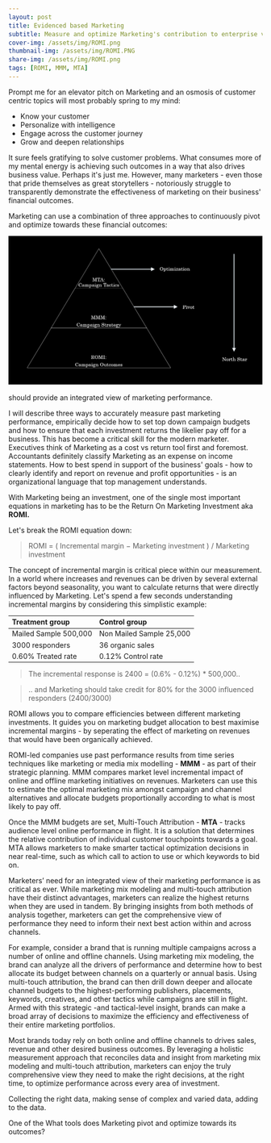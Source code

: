 ```yaml
---
layout: post
title: Evidenced based Marketing
subtitle: Measure and optimize Marketing's contribution to enterprise value
cover-img: /assets/img/ROMI.png
thumbnail-img: /assets/img/ROMI.PNG
share-img: /assets/img/ROMI.png
tags: [ROMI, MMM, MTA]
---
```


Prompt me for an elevator pitch on Marketing and an osmosis of customer centric topics will most probably spring to my mind: 
* Know your customer
* Personalize with intelligence
* Engage across the customer journey
* Grow and deepen relationships

It sure feels gratifying to solve customer problems. What consumes more of my mental energy is achieving such outcomes in a way that also drives business value. Perhaps it's just me. However, many marketers - even those that pride themselves as great storytellers - notoriously struggle to transparently demonstrate the effectiveness of marketing on their business' financial outcomes. 

Marketing can use a combination of three approaches to continuously pivot and optimize towards these financial outcomes:

![ROMI](/assets/img/ROMI.PNG)

should provide an integrated view of marketing performance.

I will describe three ways to accurately measure past marketing performance, empirically decide how to set top down campaign budgets and how to ensure that each investment returns the likelier pay off for a business. This has become a critical skill for the modern marketer. Executives think of Marketing as a cost vs return tool first and foremost. Accountants definitely classify Marketing as an expense on income statements. How to best spend in support of the business' goals - how to clearly identify and report on revenue and profit opportunities - is an organizational language that top management understands. 

With Marketing being an investment, one of the single most important equations in marketing has to be the Return On Marketing Investment aka **ROMI.**

Let's break the ROMI equation down:

> ROMI = ( Incremental margin − Marketing investment ) / Marketing investment 

The concept of incremental margin is critical piece within our measurement. In a world where increases and revenues can be driven by several external factors beyond seasonality, you want to calculate returns that were directly influenced by Marketing. Let's spend a few seconds understanding incremental margins by considering this simplistic example: 

| Treatment group | Control group |
|:------|:------|
| Mailed Sample 500,000| Non Mailed Sample 25,000|
| 3000 responders| 36 organic sales|
| 0.60% Treated rate| 0.12% Control rate|  

> The incremental response is 2400 = (0.6% - 0.12%) * 500,000..

> .. and Marketing should take credit for 80% for the 3000 influenced responders (2400/3000)

ROMI allows you to compare efficiencies between different marketing investments. It guides you on marketing budget allocation to best maximise incremental margins - by seperating the effect of marketing on revenues that would have been organically achieved. 

ROMI-led companies use past performance results from time series techniques like marketing or media mix modelling - **MMM** - as part of their strategic planning. MMM compares market level incremental impact of online and offline marketing initiatives on revenues.  Marketers can use this to estimate the optimal marketing mix amongst campaign and channel alternatives and allocate budgets proportionally according to what is most likely to pay off. 

Once the MMM budgets are set, Multi-Touch Attribution - **MTA** - tracks audience level online performance in flight. It is a solution that determines the relative contribution of individual customer touchpoints towards a goal. MTA allows marketers to make smarter tactical optimization decisions in near real-time, such as which call to action to use or which keywords to bid on. 


Marketers’ need for an integrated view of their marketing performance is as critical as ever. While marketing mix modeling and multi-touch attribution have their distinct advantages, marketers can realize the highest returns when they are used in tandem. By bringing insights from both methods of analysis together, marketers can get the comprehensive view of performance they need to inform their next best action within and across channels.

For example, consider a brand that is running multiple campaigns across a number of online and offline channels. Using marketing mix modeling, the brand can analyze all the drivers of performance and determine how to best allocate its budget between channels on a quarterly or annual basis. Using multi-touch attribution, the brand can then drill down deeper and allocate channel budgets to the highest-performing publishers, placements, keywords, creatives, and other tactics while campaigns are still in flight. Armed with this strategic -and tactical-level insight, brands can make a broad array of decisions to maximize the efficiency and effectiveness of their entire marketing portfolios.

Most brands today rely on both online and offline channels to drives sales, revenue and other desired business outcomes. By leveraging a holistic measurement approach that reconciles data and insight from marketing mix modeling and multi-touch attribution, marketers can enjoy the truly comprehensive view they need to make the right decisions, at the right time, to optimize performance across every area of investment.


Collecting the right data, making sense of complex and varied data, adding to the data. 




One of the What tools  does Marketing pivot and optimize towards its outcomes? 



